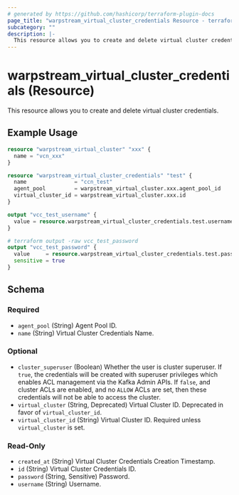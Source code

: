 ```yaml
---
# generated by https://github.com/hashicorp/terraform-plugin-docs
page_title: "warpstream_virtual_cluster_credentials Resource - terraform-provider-warpstream"
subcategory: ""
description: |-
  This resource allows you to create and delete virtual cluster credentials.
---
```


# warpstream_virtual_cluster_credentials (Resource)

This resource allows you to create and delete virtual cluster credentials.

## Example Usage

```terraform
resource "warpstream_virtual_cluster" "xxx" {
  name = "vcn_xxx"
}

resource "warpstream_virtual_cluster_credentials" "test" {
  name               = "ccn_test"
  agent_pool         = warpstream_virtual_cluster.xxx.agent_pool_id
  virtual_cluster_id = warpstream_virtual_cluster.xxx.id
}

output "vcc_test_username" {
  value = resource.warpstream_virtual_cluster_credentials.test.username
}

# terraform output -raw vcc_test_password
output "vcc_test_password" {
  value     = resource.warpstream_virtual_cluster_credentials.test.password
  sensitive = true
}
```

<!-- schema generated by tfplugindocs -->
## Schema

### Required

- `agent_pool` (String) Agent Pool ID.
- `name` (String) Virtual Cluster Credentials Name.

### Optional

- `cluster_superuser` (Boolean) Whether the user is cluster superuser. If `true`, the credentials will be created with superuser privileges which enables ACL management via the Kafka Admin APIs. If `false`, and cluster ACLs are enabled, and no `ALLOW` ACLs are set, then these credentials will not be able to access the cluster.
- `virtual_cluster` (String, Deprecated) Virtual Cluster ID. Deprecated in favor of `virtual_cluster_id`.
- `virtual_cluster_id` (String) Virtual Cluster ID. Required unless `virtual_cluster` is set.

### Read-Only

- `created_at` (String) Virtual Cluster Credentials Creation Timestamp.
- `id` (String) Virtual Cluster Credentials ID.
- `password` (String, Sensitive) Password.
- `username` (String) Username.
